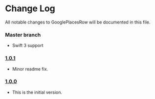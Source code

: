 # Change Log
All notable changes to GooglePlacesRow will be documented in this file.

### Master branch

* Swift 3 support

### [1.0.1](https://github.com/EurekaCommunity/GooglePlacesRow/releases/tag/1.0.1)

* Minor readme fix.

### [1.0.0](https://github.com/EurekaCommunity/GooglePlacesRow/releases/tag/1.0.0)
<!-- Released on 2016-01-20. -->

* This is the initial version.

[xmartlabs]: https://xmartlabs.com
